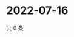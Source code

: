 # 2022-07-16

共 0 条

<!-- BEGIN WEIBO -->
<!-- 最后更新时间 Sat Jul 16 2022 22:14:24 GMT+0800 (China Standard Time) -->

<!-- END WEIBO -->
